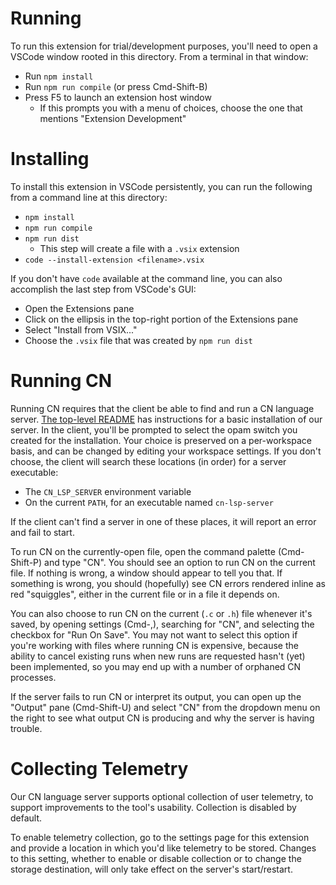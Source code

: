 # Running

To run this extension for trial/development purposes, you'll need to open a
VSCode window rooted in this directory. From a terminal in that window:
- Run `npm install`
- Run `npm run compile` (or press Cmd-Shift-B)
- Press F5 to launch an extension host window
  - If this prompts you with a menu of choices, choose the one that mentions
    "Extension Development"


# Installing

To install this extension in VSCode persistently, you can run the following from
a command line at this directory:
- `npm install`
- `npm run compile`
- `npm run dist`
  - This step will create a file with a `.vsix` extension
- `code --install-extension <filename>.vsix`

If you don't have `code` available at the command line, you can also accomplish
the last step from VSCode's GUI:
- Open the Extensions pane
- Click on the ellipsis in the top-right portion of the Extensions pane
- Select "Install from VSIX..."
- Choose the `.vsix` file that was created by `npm run dist`


# Running CN

Running CN requires that the client be able to find and run a CN language
server. [The top-level README](../README.md) has instructions for a basic
installation of our server. In the client, you'll be prompted to select the opam
switch you created for the installation. Your choice is preserved on a
per-workspace basis, and can be changed by editing your workspace settings. If
you don't choose, the client will search these locations (in order) for a server
executable:
- The `CN_LSP_SERVER` environment variable
- On the current `PATH`, for an executable named `cn-lsp-server`

If the client can't find a server in one of these places, it will report an
error and fail to start.

To run CN on the currently-open file, open the command palette (Cmd-Shift-P) and
type "CN". You should see an option to run CN on the current file. If nothing is
wrong, a window should appear to tell you that. If something is wrong, you
should (hopefully) see CN errors rendered inline as red "squiggles", either in
the current file or in a file it depends on.

You can also choose to run CN on the current (`.c` or `.h`) file whenever it's
saved, by opening settings (Cmd-,), searching for "CN", and selecting the
checkbox for "Run On Save". You may not want to select this option if you're
working with files where running CN is expensive, because the ability to cancel
existing runs when new runs are requested hasn't (yet) been implemented, so you
may end up with a number of orphaned CN processes.

If the server fails to run CN or interpret its output, you can open up the
"Output" pane (Cmd-Shift-U) and select "CN" from the dropdown menu on the right
to see what output CN is producing and why the server is having trouble.


# Collecting Telemetry

Our CN language server supports optional collection of user telemetry, to
support improvements to the tool's usability. Collection is disabled by default.

To enable telemetry collection, go to the settings page for this extension and
provide a location in which you'd like telemetry to be stored. Changes to this
setting, whether to enable or disable collection or to change the storage
destination, will only take effect on the server's start/restart.
